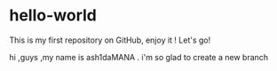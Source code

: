 # hello-world
This is my first repository on GitHub, enjoy it !  Let's go!


hi ,guys ,my name is ash1daMANA .  i'm so glad to create a new branch
